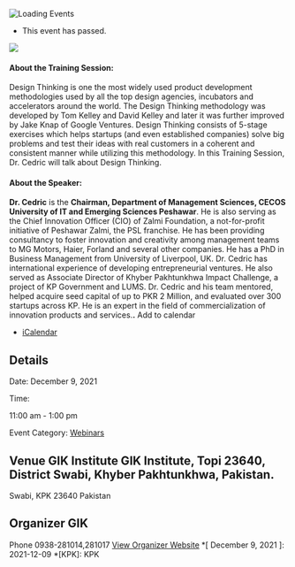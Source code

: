 ![Loading Events](https://giki.edu.pk/event/training-session-design-thinking/)
  * This event has passed.


![](https://giki.edu.pk/wp-content/uploads/2021/12/Design-Thinking-Workshop-Poster.png)
#### About the Training Session:
Design Thinking is one the most widely used product development methodologies used by all the top design agencies, incubators and accelerators around the world. The Design Thinking methodology was developed by Tom Kelley and David Kelley and later it was further improved by Jake Knap of Google Ventures. Design Thinking consists of 5-stage exercises which helps startups (and even established companies) solve big problems and test their ideas with real customers in a coherent and consistent manner while utilizing this methodology. In this Training Session, Dr. Cedric will talk about Design Thinking.
#### About the Speaker:
**Dr. Cedric** is the **Chairman, Department of Management Sciences, CECOS University of IT and Emerging Sciences Peshawar**. He is also serving as the Chief Innovation Officer (CIO) of Zalmi Foundation, a not-for-profit initiative of Peshawar Zalmi, the PSL franchise. He has been providing consultancy to foster innovation and creativity among management teams to MG Motors, Haier, Forland and several other companies. He has a PhD in Business Management from University of Liverpool, UK. Dr. Cedric has international experience of developing entrepreneurial ventures. He also served as Associate Director of Khyber Pakhtunkhwa Impact Challenge, a project of KP Government and LUMS. Dr. Cedric and his team mentored, helped acquire seed capital of up to PKR 2 Million, and evaluated over 300 startups across KP. He is an expert in the field of commercialization of innovation products and services.**.**
Add to calendar 
  * [ iCalendar ](webcal://giki.edu.pk/event/training-session-design-thinking/?ical=1)


##  Details  

Date: 
     December 9, 2021  

Time: 
    
11:00 am - 1:00 pm  

Event Category:
    [Webinars](https://giki.edu.pk/events/category/webinars/)
##  Venue       GIK Institute       GIK Institute, Topi 23640, District Swabi, Khyber Pakhtunkhwa, Pakistan.   
Swabi, KPK 23640 Pakistan
## Organizer      GIK  

Phone 
     0938-281014,281017       [View Organizer Website](https://www.giki.edu.pk)
  *[ December 9, 2021 ]: 2021-12-09
  *[KPK]: KPK
